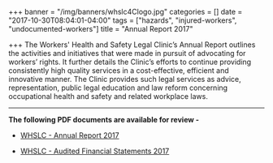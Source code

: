 +++
banner = "/img/banners/whslc4Clogo.jpg"
categories = []
date = "2017-10-30T08:04:01-04:00"
tags = ["hazards", "injured-workers", "undocumented-workers"]
title = "Annual Report 2017"

+++
The Workers' Health and Safety Legal Clinic’s Annual Report outlines the activities and initiatives that were made in pursuit of advocating for workers’ rights. It further details the Clinic’s efforts to continue providing consistently high quality services in a cost-effective, efficient and innovative manner. The Clinic provides such legal services as advice, representation, public legal education and law reform concerning occupational health and safety and related workplace laws.

---

**The following PDF documents are available for review -**

* [WHSLC - Annual Report 2017](https://s3.amazonaws.com/newsletter.workers-safety.ca/newsletters/Clinic+References/2017+Annual+Report/Annual+Report+2017.pdf )

* [WHSLC - Audited Financial Statements 2017](https://s3.amazonaws.com/newsletter.workers-safety.ca/newsletters/Clinic+References/2017+Annual+Report/Audited+Financial+Statements+2017.pdf)